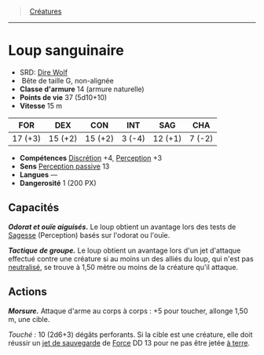 ﻿---
!Monster
Family: MonsterHD
Type: Bête
Size: G
Alignment: non-alignée
ArmorClass: 14 (armure naturelle)
HitPoints: 37 (5d10+10)
Speed: 15 m
Strength: 17 (+3)
Dexterity: 15 (+2)
Constitution: 15 (+2)
Intelligence: ' 3 (-4)'
Wisdom: 12 (+1)
Charisma: ' 7 (-2)'
Skills: '[Discrétion](hd_abilities_dexterity_discretion.md) +4, [Perception](hd_abilities_wisdom_perception.md) +3'
Senses: '[Perception passive](hd_abilities_dexterity_perception_passive.md) 13'
Languages: —
Challenge: 1 (200 PX)
Id: monsters_hd.md#loup-sanguinaire
ParentLink: monsters_hd.md#créatures
Name: Loup sanguinaire
ParentName: Créatures
NameLevel: 1
AltName: '[Dire Wolf](srd_monsters_dire_wolf.md)'
Attributes: {}
---
> [Créatures](hd_monsters.md)

---

# Loup sanguinaire

- SRD: [Dire Wolf](srd_monsters_dire_wolf.md)
-  Bête de taille G, non-alignée
- **Classe d'armure** 14 (armure naturelle)
- **Points de vie** 37 (5d10+10)
- **Vitesse** 15 m

|FOR|DEX|CON|INT|SAG|CHA|
|---|---|---|---|---|---|
|17 (+3)|15 (+2)|15 (+2)| 3 (-4)|12 (+1)| 7 (-2)|

- **Compétences** [Discrétion](hd_abilities_dexterity_discretion.md) +4, [Perception](hd_abilities_wisdom_perception.md) +3
- **Sens** [Perception passive](hd_abilities_dexterity_perception_passive.md) 13
- **Langues** —
- **Dangerosité** 1 (200 PX)

## Capacités

**_Odorat et ouïe aiguisés._** Le loup obtient un avantage lors des tests de [Sagesse](hd_abilities_wisdom.md) (Perception) basés sur l'odorat ou l'ouïe.

**_Tactique de groupe._** Le loup obtient un avantage lors d'un jet d'attaque effectué contre une créature si au moins un des alliés du loup, qui n'est pas [neutralisé](hd_conditions_neutralise.md), se trouve à 1,50 mètre ou moins de la créature qu'il attaque.

## Actions

**_Morsure._** Attaque d'arme au corps à corps : +5 pour toucher, allonge 1,50 m, une cible.

_Touché :_ 10 (2d6+3) dégâts perforants. Si la cible est une créature, elle doit réussir un [jet de sauvegarde](hd_abilities_jets_de_sauvegarde.md) de [Force](hd_abilities_strength.md) DD 13 pour ne pas être jetée [à terre](hd_conditions_a_terre.md).

